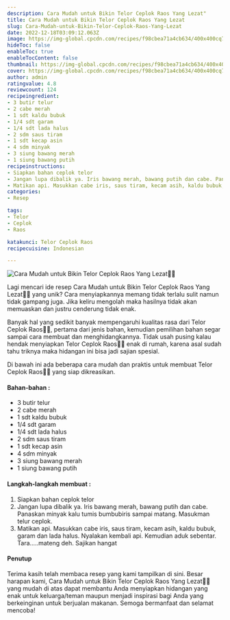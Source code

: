 ```yaml
---
description: Cara Mudah untuk Bikin Telor Ceplok Raos Yang Lezat"
title: Cara Mudah untuk Bikin Telor Ceplok Raos Yang Lezat
slug: Cara-Mudah-untuk-Bikin-Telor-Ceplok-Raos-Yang-Lezat
date: 2022-12-18T03:09:12.063Z
image: https://img-global.cpcdn.com/recipes/f98cbea71a4cb634/400x400cq70/photo.jpg
hideToc: false
enableToc: true
enableTocContent: false
thumbnail: https://img-global.cpcdn.com/recipes/f98cbea71a4cb634/400x400cq70/photo.jpg
cover: https://img-global.cpcdn.com/recipes/f98cbea71a4cb634/400x400cq70/photo.jpg
author: admin
ratingvalue: 4.8
reviewcount: 124
recipeingredient:
- 3 butir telur
- 2 cabe merah
- 1 sdt kaldu bubuk
- 1/4 sdt garam
- 1/4 sdt lada halus
- 2 sdm saus tiram
- 1 sdt kecap asin
- 4 sdm minyak
- 3 siung bawang merah
- 1 siung bawang putih
recipeinstructions:
- Siapkan bahan ceplok telor
- Jangan lupa dibalik ya. Iris bawang merah, bawang putih dan cabe. Panaskan minyak kalu tumis bumbubiris sampai matang. Masukman telur ceplok.
- Matikan api. Masukkan cabe iris, saus tiram, kecam asih, kaldu bubuk, garam dan lada halus. Nyalakan kembali api. Kemudian aduk sebentar. Tara.....mateng deh. Sajikan hangat
categories:
- Resep

tags:
- Telor
- Ceplok
- Raos

katakunci: Telor Ceplok Raos
recipecuisine: Indonesian

---
```


![Cara Mudah untuk Bikin Telor Ceplok Raos Yang Lezat👩‍🍳](https://img-global.cpcdn.com/recipes/f98cbea71a4cb634/400x400cq70/photo.jpg)

Lagi mencari ide resep Cara Mudah untuk Bikin Telor Ceplok Raos Yang Lezat👩‍🍳 yang unik? Cara menyiapkannya memang tidak terlalu sulit namun tidak gampang juga. Jika keliru mengolah maka hasilnya tidak akan memuaskan dan justru cenderung tidak enak.

Banyak hal yang sedikit banyak mempengaruhi kualitas rasa dari Telor Ceplok Raos👩‍🍳, pertama dari jenis bahan, kemudian pemilihan bahan segar sampai cara membuat dan menghidangkannya. Tidak usah pusing kalau hendak menyiapkan Telor Ceplok Raos👩‍🍳 enak di rumah, karena asal sudah tahu triknya maka hidangan ini bisa jadi sajian spesial.

Di bawah ini ada beberapa cara mudah dan praktis untuk membuat Telor Ceplok Raos👩‍🍳 yang siap dikreasikan.

<!--inarticleads1-->

#### Bahan-bahan :

- 3 butir telur
- 2 cabe merah
- 1 sdt kaldu bubuk
- 1/4 sdt garam
- 1/4 sdt lada halus
- 2 sdm saus tiram
- 1 sdt kecap asin
- 4 sdm minyak
- 3 siung bawang merah
- 1 siung bawang putih

<!--inarticleads2-->

#### Langkah-langkah membuat :

1. Siapkan bahan ceplok telor
1. Jangan lupa dibalik ya. Iris bawang merah, bawang putih dan cabe. Panaskan minyak kalu tumis bumbubiris sampai matang. Masukman telur ceplok.
1. Matikan api. Masukkan cabe iris, saus tiram, kecam asih, kaldu bubuk, garam dan lada halus. Nyalakan kembali api. Kemudian aduk sebentar. Tara.....mateng deh. Sajikan hangat

#### Penutup

Terima kasih telah membaca resep yang kami tampilkan di sini. Besar harapan kami, Cara Mudah untuk Bikin Telor Ceplok Raos Yang Lezat👩‍🍳 yang mudah di atas dapat membantu Anda menyiapkan hidangan yang enak untuk keluarga/teman maupun menjadi inspirasi bagi Anda yang berkeinginan untuk berjualan makanan. Semoga bermanfaat dan selamat mencoba!